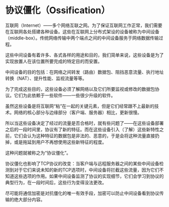# 协议僵化（Ossification）

互联网（Internet）——多个网络互联之网。为了保证互联网工作正常，我们需要在互联网各处搭建各种设备。这些在互联网上分布式架设的设备被称为中间设备（middle-box）。传统网络传输中两个端点之间的中间设备服务于网络数据传输过程。

这些中间设备有着许多、各式各样的用途和目的，我们简单来说，这些设备是为了实现放置人在该位置所要完成的特定目的而安置。

中间设备的目的包括：在网络之间转发（路由）数据包、阻挡恶意流量、执行地址转换（NAT）、提升性能、监视流量等等。

为了完成这些目的，这些设备必须了解网络以及它们所要监视或修改的数据包协议。它们为此依赖于一些软件——一些很少升级的软件。

虽然这些设备是将互联网“粘”在一起的关键元素，但是它们经常跟不上最新的技术。网络的核心部分与边缘部分（客户端、服务器）相比，更新很慢。

所以当这些设备决定了经过的流量是否合格时，就有些问题了——在这些设备部署之后的一段时间里，协议有了新的特征。而在这些设备引入（了解）这些新特性之前，它们会认为这种特征的数据包是非法的、恶意的，于是会将这种流量直接扔掉，或是拖延到用户不再想使用这些新特征的程度。

这种问题就被称之为“协议僵化”。

协议僵化也影响了TCP协议的改变：当客户端与远程服务器之间的某些中间设备检测到对于它们来说未知的新的TCP选项时，中间设备将拦截这些流量，因为它们不知道这些选项的作用。如果中间设备监测了协议的实现细节，它们会学习到协议的典型行为，在一段时间后，这些行为变得没法更改。

尽可能将通信加密是对抗僵化的唯一有效手段，加密可以防止中间设备看到协议传输的绝大部分内容。